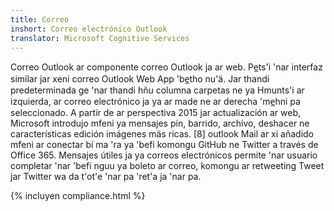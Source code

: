 ```yaml
---
title: Correo
inshort: Correo electrónico Outlook
translator: Microsoft Cognitive Services
---
```


Correo Outlook ar componente correo Outlook ja ar web. Pe̲ts'i 'nar interfaz similar jar xeni correo Outlook Web App 'be̲tho nu'ä. Jar thandi predeterminada ge 'nar thandi hñu columna carpetas ne ya Hmunts'i ar izquierda, ar correo electrónico ja ya ar made ne ar derecha 'me̲hni pa seleccionado. A partir de ar perspectiva 2015 jar actualización ar web, Microsoft introdujo mfeni ya mensajes pin, barrido, archivo, deshacer ne características edición imágenes mäs ricas. [8] outlook Mail ar xi añadido mfeni ar conectar bí ma 'ra ya 'befi komongu GitHub ne Twitter a través de Office 365. Mensajes útiles ja ya correos electrónicos permite 'nar usuario completar 'nar 'befi nguu ya boleto ar correo, komongu ar retweeting Tweet jar Twitter wa da t'ot'e 'nar pa 'ret'a ja 'nar pa. 

{% incluyen compliance.html %}



